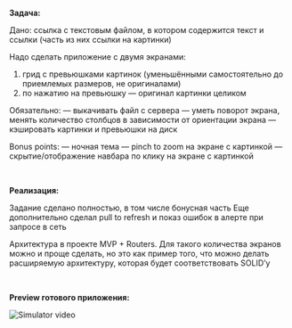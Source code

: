 **Задача:**

Дано: ссылка с текстовым файлом, в котором содержится текст и ссылки (часть из них ссылки на картинки)

Надо сделать приложение с двумя экранами:

1) грид с превьюшками картинок (уменьшёнными самостоятельно до приемлемых размеров, не оригиналами)
2) по нажатию на превьюшку — оригинал картинки целиком

Обязательно:
— выкачивать файл с сервера
— уметь поворот экрана, менять количество столбцов в зависимости от ориентации экрана
— кэшировать картинки и превьюшки на диск

Bonus points:
— ночная тема
— pinch to zoom на экране с картинкой
— скрытие/отображение навбара по клику на экране с картинкой

⠀

**Реализация:**

Задание сделано полностью, в том числе бонусная часть
Еще дополнительно сделал pull to refresh и показ ошибок в алерте при запросе в сеть

Архитектура в проекте MVP + Routers. Для такого количества экранов можно и проще сделать, но это как пример того, что можно делать расширяемую архитектуру, которая будет соответствовать SOLID’у

⠀

**Preview готового приложения:**

![Simulator video](https://github.com/blackwhitescreen/pictureviewer/assets/133086785/279dcefe-71e4-415b-a9c8-ff09738d99b9)

